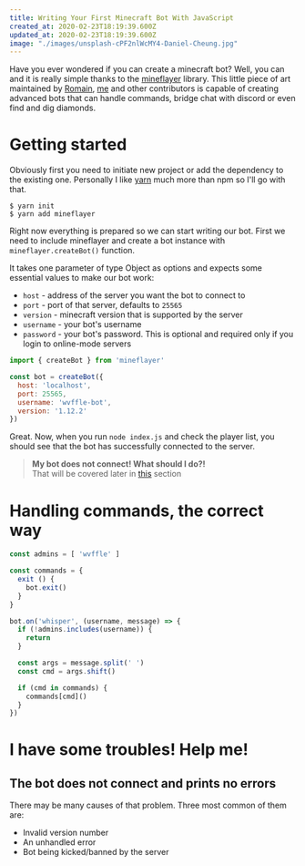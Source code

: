 ```yaml
---
title: Writing Your First Minecraft Bot With JavaScript
created_at: 2020-02-23T18:19:39.600Z
updated_at: 2020-02-23T18:19:39.600Z
image: "./images/unsplash-cPF2nlWcMY4-Daniel-Cheung.jpg"
---
```


Have you ever wondered if you can create a minecraft bot? Well, you can and it is really simple thanks to the [mineflayer](https://github.com/PrismarineJS/mineflayer) library. This little piece of art maintained by [Romain](https://github.com/rom1504), [me](https://github.com/wvffle) and other contributors is capable of creating advanced bots that can handle commands, bridge chat with discord or even find and dig diamonds.

# Getting started
Obviously first you need to initiate new project or add the dependency to the existing one. Personally I like [yarn](https://yarnpkg.com) much more than npm so I'll go with that.

```shell script
$ yarn init
$ yarn add mineflayer
```

Right now everything is prepared so we can start writing our bot. First we need to include mineflayer and create a bot instance with `mineflayer.createBot()` function.

It takes one parameter of type Object as options and expects some essential values to make our bot work:
- `host` - address of the server you want the bot to connect to
- `port` - port of that server, defaults to `25565`
- `version` - minecraft version that is supported by the server
- `username` - your bot's username
- `password` - your bot's password. This is optional and required only if you login to online-mode servers

```js
import { createBot } from 'mineflayer'

const bot = createBot({
  host: 'localhost',
  port: 25565,
  username: 'wvffle-bot',
  version: '1.12.2'
})
```

Great. Now, when you run `node index.js` and check the player list, you should see that the bot has successfully connected to the server.

> **My bot does not connect! What should I do?!** <br>
> That will be covered later in [this](#the-bot-does-not-connect-and-prints-no-errors) section

# Handling commands, the correct way

```js
const admins = [ 'wvffle' ]

const commands = { 
  exit () {
    bot.exit()
  }   
}

bot.on('whisper', (username, message) => {
  if (!admins.includes(username)) {
    return
  }

  const args = message.split(' ')
  const cmd = args.shift()

  if (cmd in commands) {
    commands[cmd]()
  }
})
```

# I have some troubles! Help me!
## The bot does not connect and prints no errors
There may be many causes of that problem. Three most common of them are:
- Invalid version number
- An unhandled error
- Bot being kicked/banned by the server

<slot name="donate"/>

